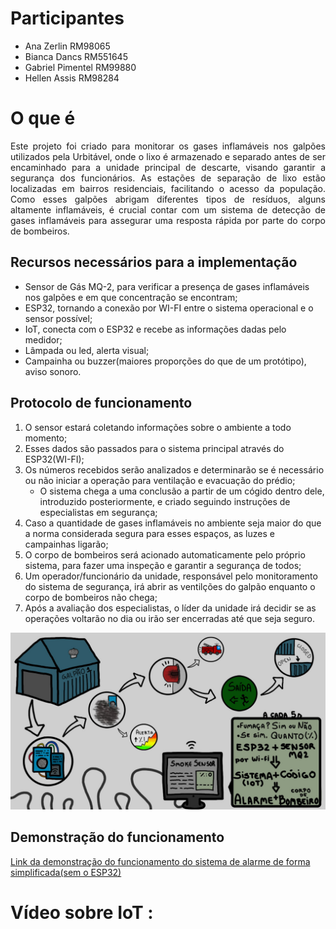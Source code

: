 # Participantes
- Ana Zerlin         RM98065
- Bianca Dancs       RM551645
- Gabriel Pimentel   RM99880
- Hellen Assis       RM98284
# O que é
<div align="justify">Este projeto foi criado para monitorar os gases inflamáveis nos galpões utilizados pela Urbitável, onde o lixo é armazenado e separado antes de ser encaminhado para a unidade principal de descarte, visando garantir a segurança dos funcionários. As estações de separação de lixo estão localizadas em bairros residenciais, facilitando o acesso da população. Como esses galpões abrigam diferentes tipos de resíduos, alguns altamente inflamáveis, é crucial contar com um sistema de detecção de gases inflamáveis para assegurar uma resposta rápida por parte do corpo de bombeiros.</div>

## Recursos necessários para a implementação
- Sensor de Gás MQ-2, para verificar a presença de gases inflamáveis nos galpões e em que concentração se encontram;
- ESP32, tornando a conexão por WI-FI entre o sistema operacional e o sensor possível;
- IoT, conecta com o ESP32 e recebe as informações dadas pelo medidor;
- Lâmpada ou led, alerta visual;
- Campainha ou buzzer(maiores proporções do que de um protótipo), aviso sonoro.
## Protocolo de funcionamento
1. O sensor estará coletando informações sobre o ambiente a todo momento;
2. Esses dados são passados para o sistema principal através do ESP32(WI-FI);
3. Os números recebidos serão analizados e determinarão se é necessário ou não iniciar a operação para ventilação e evacuação do prédio;
   -  O sistema chega a uma conclusão a partir de um cógido dentro dele, introduzido posteriormente, e criado seguindo instruções de especialistas em segurança;
4. Caso a quantidade de gases inflamáveis no ambiente seja maior do que a norma considerada segura para esses espaços, as luzes e campainhas ligarão;
5. O corpo de bombeiros será acionado automaticamente pelo próprio sistema, para fazer uma inspeção e garantir a segurança de todos;
6. Um operador/funcionário da unidade, responsável pelo monitoramento do sistema de segurança, irá abrir as ventilções do galpão enquanto o corpo de bombeiros não chega;
7. Após a avaliação dos especialistas, o líder da unidade irá decidir se as operações voltarão no dia ou irão ser encerradas até que seja seguro.

![Foto da demonstração de como o sistema funciona](Demonstra%C3%A7%C3%A3o-1.jpg)
## Demonstração do funcionamento
[Link da demonstração do funcionamento do sistema de alarme de forma simplificada(sem o ESP32)](https://www.tinkercad.com/things/9rcP97f9xNt)
# Vídeo sobre IoT :
